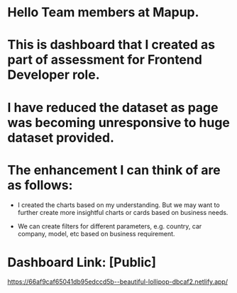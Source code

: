 # Hello Team members at Mapup.

# This is dashboard that I created as part of assessment for Frontend Developer role. 

# I have reduced the dataset as page was becoming unresponsive to huge dataset provided.

# The enhancement I can think of are as follows:

- I created the charts based on my understanding. But we may want to further create more insightful charts or cards based on business needs. 

- We can create filters for different parameters, e.g. country, car company, model, etc based on business requirement.

# Dashboard Link: [Public]

https://66af9caf65041db95edccd5b--beautiful-lollipop-dbcaf2.netlify.app/

